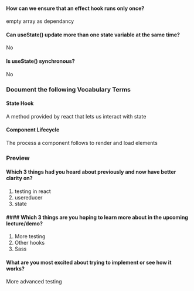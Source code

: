 
#### How can we ensure that an effect hook runs only once?
empty array as dependancy
#### Can useState() update more than one state variable at the same time?
No
#### Is useState() synchronous?
No

### Document the following Vocabulary Terms

#### State Hook
A method provided by react that lets us interact with state
#### Component Lifecycle
The process a component follows to render and load elements
### Preview

#### Which 3 things had you heard about previously and now have better clarity on?
1. testing in react
2. usereducer
3. state
#### #### Which 3 things are you hoping to learn more about in the upcoming lecture/demo?
1. More testing
2. Other hooks
3. Sass

#### What are you most excited about trying to implement or see how it works?
More advanced testing
